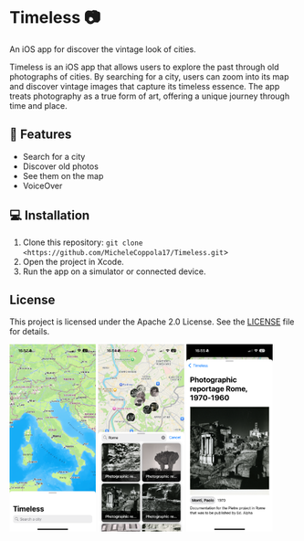 # Timeless 📷
An iOS app for discover the vintage look of cities.

Timeless is an iOS app that allows users to explore the past through old photographs of cities. By searching for a city, users can zoom into its map and discover vintage images that capture its timeless essence. The app treats photography as a true form of art, offering a unique journey through time and place.

## 🚀 Features
- Search for a city
- Discover old photos
- See them on the map
- VoiceOver

## 💻 Installation
1. Clone this repository: `git clone <https://github.com/MicheleCoppola17/Timeless.git`>
2. Open the project in Xcode.
3. Run the app on a simulator or connected device.

## License
This project is licensed under the Apache 2.0 License. See the [LICENSE](LICENSE) file for details.

<img src="TimelessScreenshot1.PNG" alt="screenshot" width="30%"> <img src="TimelessScreenshot2.PNG" alt="screenshot" width="30%"> <img src="TimelessScreenshot3.PNG" alt="screenshot" width="30%">

